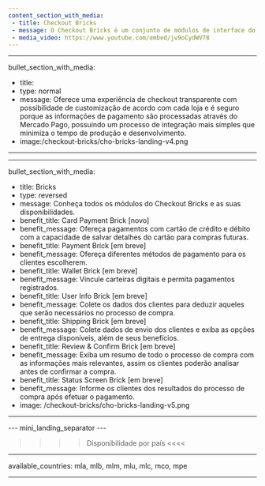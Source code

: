 ```yaml
---
content_section_with_media: 
 - title: Checkout Bricks
 - message: O Checkout Bricks é um conjunto de módulos de interface do usuário que já vêm prontos para o front-end e são otimizados para uma melhor usabilidade e conversão. Cada Brick pode ser utilizado de forma independente ou em conjunto, formando a experiência de um checkout completo.
 - media_video: https://www.youtube.com/embed/jv9oCydWV78
---
```


---
bullet_section_with_media: 
 - title: 
 - type: normal
 - message: Oferece uma experiência de checkout transparente com possibilidade de customização de acordo com cada loja e é seguro porque as informações de pagamento são processadas através do Mercado Pago, possuindo um processo de integração mais simples que minimiza o tempo de produção e desenvolvimento.
 - image:/checkout-bricks/cho-bricks-landing-v4.png
---

---
bullet_section_with_media: 
 - title: Bricks
 - type: reversed
 - message: Conheça todos os módulos do Checkout Bricks e as suas disponibilidades.
 - benefit_title: Card Payment Brick [novo]
 - benefit_message: Ofereça pagamentos com cartão de crédito e débito com a capacidade de salvar detalhes do cartão para compras futuras. 
 - benefit_title: Payment Brick [em breve]
 - benefit_message: Ofereça diferentes métodos de pagamento para os clientes escolherem.
 - benefit_title: Wallet Brick [em breve]
 - benefit_message: Vincule carteiras digitais e permita pagamentos registrados.
 - benefit_title: User Info Brick [em breve]
 - benefit_message: Colete os dados dos clientes para deduzir aqueles que serão necessários no processo de compra.
 - benefit_title: Shipping Brick [em breve]
 - benefit_message: Colete dados de envio dos clientes e exiba as opções de entrega disponíveis, além de seus benefícios.
 - benefit_title: Review & Confirm Brick [em breve]
 - benefit_message: Exiba um resumo de todo o processo de compra com as informações mais relevantes, assim os clientes poderão analisar antes de confirmar a compra.
 - benefit_title: Status Screen Brick [em breve]
 - benefit_message: Informe os clientes dos resultados do processo de compra após efetuar o pagamento.
 - image: /checkout-bricks/cho-bricks-landing-v5.png
---

--- mini_landing_separator ---

>>>> Disponibilidade por país <<<<
---
available_countries: mla, mlb, mlm, mlu, mlc, mco, mpe

---
